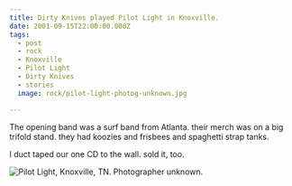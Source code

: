 ```yaml
---
title: Dirty Knives played Pilot Light in Knoxville.
date: 2001-09-15T22:00:00.000Z
tags:
  - post 
  - rock
  - Knoxville
  - Pilot Light
  - Dirty Knives
  - stories
  image: rock/pilot-light-photog-unknown.jpg

---
```


The opening band was a surf band from Atlanta. their merch was on a big trifold stand. they had koozies and frisbees and spaghetti strap tanks.

I duct taped our one CD to the wall. sold it, too.

![Pilot Light, Knoxville, TN. Photographer unknown.](/static/img/rock/pilot-light-photog-unknown.jpg "Pilot Light, Knoxville, TN. Photographer unknown.")